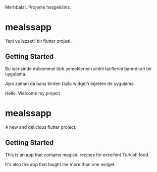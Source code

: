 Merhbalar. Projeme hoşgeldiniz. 
# mealssapp

Yeni ve lezzetli bir flutter projesi. 

## Getting Started

Bu içerisinde mükemmel türk yemeklerinin sihirli tariflerini barındıran bir uygulama.

Aynı zaman da bana birden fazla widget'ı öğreten de uygulama. 


Hello. Welcome my project
# mealssapp

A new and delicious flutter project. 

## Getting Started

This is an app that contains magical recipes for excellent Turkish food.

It's also the app that taught me more than one widget. 


